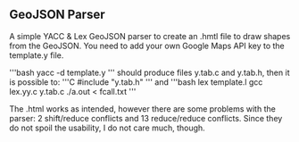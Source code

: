 ## GeoJSON Parser

A simple YACC & Lex GeoJSON parser to create an .hmtl file to draw shapes from the GeoJSON. 
You need to add your own Google Maps API key to the template.y file.

'''bash
yacc -d template.y 
'''
should produce files y.tab.c and y.tab.h, then it is possible to:
'''C
#include "y.tab.h"
'''
and 
'''bash
lex template.l
gcc lex.yy.c y.tab.c 
./a.out < fcall.txt
'''

The .html works as intended, however there are some problems with the parser: 2 shift/reduce conflicts and 13 reduce/reduce conflicts.
Since they do not spoil the usability, I do not care much, though.